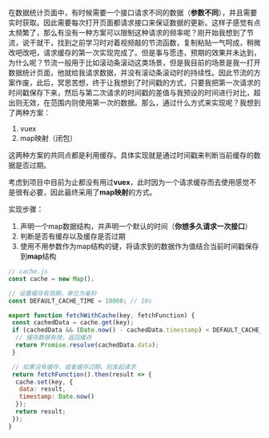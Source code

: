 在数据统计页面中，有时候需要一个接口请求不同的数据（**参数不同**），并且需要实时获取。因此需要每次打开页面都请求接口来保证数据的更新。这样子感觉有点太频繁了，那么有没有一种方案可以限制这种请求的频率呢？刚开始我想到了节流，说干就干，找到之前学习时对着视频敲的节流函数，复制粘贴一气呵成，稍微改吧改吧，请求缓存的第一次实现完成了。但是事与愿违，预期的效果并未达到，为什么呢？节流一般用于比如滚动条滚动这类场景，但是我目前的场景是我一打开数据统计页面，他就给我请求数据，并没有滚动条滚动时的持续性。因此节流的方案作废，此后，冥思苦想，终于让我想到了时间戳的方式，只要我把第一次请求的时间戳保存下来，然后与第二次请求的时间戳的差值与我预设的时间进行对比，超出则无效，在范围内则使用第一次的数据。那么，通过什么方式来实现呢？我想到了两种方案：

1. vuex
2. map映射（闭包）

这两种方案的共同点都是利用缓存。具体实现就是通过时间戳来判断当前缓存的数据是否过期。

考虑到项目中目前为止都没有用过**vuex**，此时因为一个请求缓存而去使用感觉不是很有必要，因此最终采用了**map映射**的方式。

实现步骤：

1. 声明一个map数据结构，并声明一个默认的时间（**你想多久请求一次接口**）
2. 判断是否有缓存以及缓存是否过期
3. 使用不用参数作为map结构的键，将请求到的数据作为值结合当前时间戳保存到**map**结构

```javascript
// cache.js
const cache = new Map();

// 设置缓存有效期，单位为毫秒
const DEFAULT_CACHE_TIME = 10000; // 10s

export function fetchWithCache(key, fetchFunction) {
 const cachedData = cache.get(key);
 if (cachedData && (Date.now() - cachedData.timestamp) < DEFAULT_CACHE_TIME) {
  // 缓存数据有效，返回缓存
  return Promise.resolve(cachedData.data);
 }

 // 如果没有缓存，或者缓存过期，则发起请求
 return fetchFunction().then(result => {
  cache.set(key, {
   data: result,
   timestamp: Date.now()
  });
  return result;
 });
}
```
